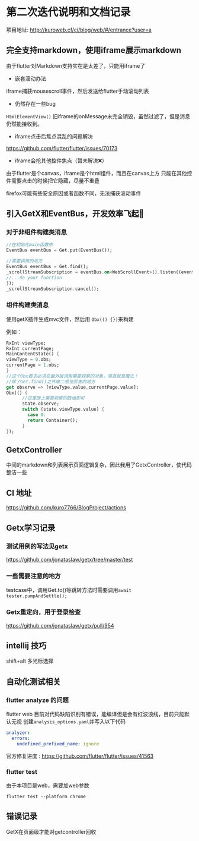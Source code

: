 # 第二次迭代说明和文档记录
项目地址: http://kuroweb.cf/ci/blog/web/#/entrance?user=a

## 完全支持markdown，使用iframe展示markdown
由于flutter对Markdown支持实在是太差了，只能用iframe了

* 嵌套滚动办法

iframe捕获mousescroll事件，然后发送给flutter手动滚动列表
* 仍然存在一些bug

```HtmlElementView()``` 
旧iframe的onMessage未完全销毁，虽然过滤了，但是消息仍然能接收到。

* iframe点击后焦点混乱的问题解决

https://github.com/flutter/flutter/issues/70173

* iframe会抢其他控件焦点（暂未解决❌）

由于flutter是个canvas，iframe是个html组件，而且在canvas上方
只能在其他控件需要点击的时候把它隐藏，尽量不重叠

firefox可能有些安全原因或者函数不同，无法捕获滚动事件
## 引入GetX和EventBus，开发效率飞起🚀
### 对于非组件构建类消息
```dart
//在初始化main函数中
EventBus eventBus = Get.put(EventBus());

//需要调用的地方
EventBus eventBus = Get.find();
_scrollStreamSubscription = eventBus.on<WebScrollEvent>().listen((event) {
//...do your function
});
_scrollStreamSubscription.cancel();
```
### 组件构建类消息
使用getX插件生成mvc文件，然后用
```Obx(() {})```来构建

例如：

```dart
RxInt viewType;
RxInt currentPage;
MainContentState() {
viewType = 0.obs;
currentPage = 1.obs;
}
//这个Obx要求必须在最外层调用需要观察的对象，简直就是魔法！
//除了Get.find()之外唯二感觉厉害的地方
get observe => [viewType.value,currentPage.value];
Obx(() {
      //这里放上需要观察的数组即可
      state.observe;
      switch (state.viewType.value) {
        case 0:
        return Container();      
      }
});
```

## GetxController
中间的markdown和列表展示页面逻辑复杂，因此我用了GetxController，使代码整洁一些


## CI 地址
https://github.com/kuro7766/BlogProject/actions
## Getx学习记录
### 测试用例的写法见getx
https://github.com/jonataslaw/getx/tree/master/test

### 一些需要注意的地方
testcase中，调用Get.to()等跳转方法时需要调用```await tester.pumpAndSettle();```
### Getx重定向，用于登录检查
https://github.com/jonataslaw/getx/pull/954

## intellij 技巧
shift+alt 多光标选择
## 自动化测试相关
### flutter analyze 的问题
flutter web 目前对代码缺陷识别有错误，能编译但是会有红波浪线，目前只能默认无视
创建```analysis_options.yaml```并写入以下代码
```yaml
analyzer:
  errors:
    undefined_prefixed_name: ignore
```
官方修复进度 : https://github.com/flutter/flutter/issues/41563
### flutter test
由于本项目是web，需要加web参数

```flutter test --platform chrome```

## 错误记录
GetX在页面级才能对getcontroller回收